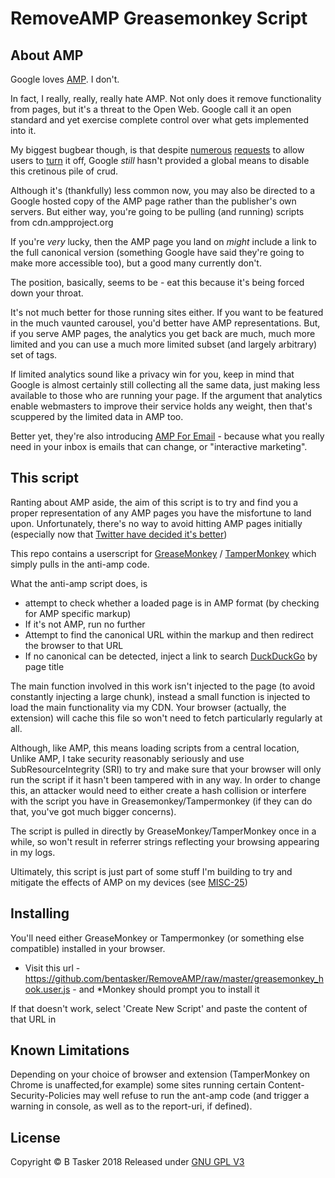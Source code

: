 RemoveAMP Greasemonkey Script
===============================


About AMP 
-----------

Google loves [AMP](https://www.ampproject.org/ "AMP Project"). I don't.

In fact, I really, really, really hate AMP. Not only does it remove functionality from pages, but it's a threat to the Open Web. Google call it an open standard and yet exercise complete control over what gets implemented into it.

My biggest bugbear though, is that despite [numerous](https://productforums.google.com/forum/#!topic/webmasters/8ogdv04Cm-k) [requests](https://productforums.google.com/forum/#!topic/websearch/cQPpu_ee0Y8) to allow users to [turn](https://productforums.google.com/forum/#!topic/webmasters/da0szhOLB1I) it off, Google *still* hasn't provided a global means to disable this cretinous pile of crud.

Although it's (thankfully) less common now, you may also be directed to a Google hosted copy of the AMP page rather than the publisher's own servers. But either way, you're going to be pulling (and running) scripts from cdn.ampproject.org

If you're _very_ lucky, then the AMP page you land on _might_ include a link to the full canonical version (something Google have said they're going to make more accessible too), but a good many currently don't.

The position, basically, seems to be - eat this because it's being forced down your throat.

It's not much better for those running sites either. If you want to be featured in the much vaunted carousel, you'd better have AMP representations. But, if you serve AMP pages, the analytics you get back are much, much more limited and you can use a much more limited subset (and largely arbitrary) set of tags. 

If limited analytics sound like a privacy win for you, keep in mind that Google is almost certainly still collecting all the same data, just making less available to those who are running your page. If the argument that analytics enable webmasters to improve their service holds any weight, then that's scuppered by the limited data in AMP too.

Better yet, they're also introducing [AMP For Email](https://techcrunch.com/2018/02/13/amp-for-email-is-a-terrible-idea/) - because what you really need in your inbox is emails that can change, or "interactive marketing".



This script
-------------

Ranting about AMP aside, the aim of this script is to try and find you a proper representation of any AMP pages you have the misfortune to land upon. Unfortunately, there's no way to avoid hitting AMP pages initially (especially now that [Twitter have decided it's better](https://searchengineland.com/twitter-ramps-amp-278300))

This repo contains a userscript for [GreaseMonkey](https://addons.mozilla.org/en-GB/firefox/addon/greasemonkey/) / [TamperMonkey](https://chrome.google.com/webstore/detail/tampermonkey/dhdgffkkebhmkfjojejmpbldmpobfkfo?hl=en) which simply pulls in the anti-amp code.

What the anti-amp script does, is 

* attempt to check whether a loaded page is in AMP format (by checking for AMP specific markup)
* If it's not AMP, run no further
* Attempt to find the canonical URL within the markup and then redirect the browser to that URL
* If no canonical can be detected, inject a link to search [DuckDuckGo](https://duckduckgo.com/) by page title

The main function involved in this work isn't injected to the page (to avoid constantly injecting a large chunk), instead a small function is injected to load the main functionality via my CDN. Your browser (actually, the extension) will cache this file so won't need to fetch particularly regularly at all.

Although, like AMP, this means loading scripts from a central location, Unlike AMP, I take security reasonably seriously and use SubResourceIntegrity (SRI) to try and make sure that your browser will only run the script if it hasn't been tampered with in any way. In order to change this, an attacker would need to either create a hash collision or interfere with the script you have in Greasemonkey/Tampermonkey (if they can do that, you've got much bigger concerns).

The script is pulled in directly by GreaseMonkey/TamperMonkey once in a while, so won't result in referrer strings reflecting your browsing appearing in my logs.

Ultimately, this script is just part of some stuff I'm building to try and mitigate the effects of AMP on my devices (see [MISC-25](https://projects.bentasker.co.uk/jira_projects/browse/MISC-25.html))



Installing
-----------

You'll need either GreaseMonkey or Tampermonkey (or something else compatible) installed in your browser.

* Visit this url - https://github.com/bentasker/RemoveAMP/raw/master/greasemonkey_hook.user.js - and *Monkey should prompt you to install it

If that  doesn't work, select 'Create New Script' and paste the content of that URL in


Known Limitations
------------------

Depending on your choice of browser and extension (TamperMonkey on Chrome is unaffected,for example) some sites running certain Content-Security-Policies may well refuse to run the ant-amp code (and trigger a warning in console, as well as to the report-uri, if defined).



License
--------

Copyright &copy; B Tasker 2018
Released under [GNU GPL V3](https://github.com/bentasker/RemoveAMP/blob/master/LICENSE)


